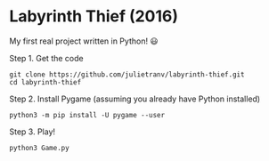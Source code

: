 # Labyrinth Thief (2016)

My first real project written in Python! :smiley:

Step 1. Get the code

```
git clone https://github.com/julietranv/labyrinth-thief.git
cd labyrinth-thief
```

Step 2. Install Pygame (assuming you already have Python installed)

```
python3 -m pip install -U pygame --user
```

Step 3. Play!

```
python3 Game.py
```
